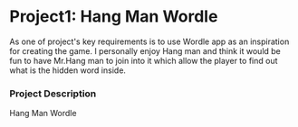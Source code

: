 # Project1: Hang Man Wordle

As one of project's key requirements is to use Wordle app as an inspiration for creating the game. I personally enjoy Hang man and think it would be fun to have Mr.Hang man to join into it which allow the player to find out what is the hidden word inside.

### Project Description 
Hang Man Wordle 
